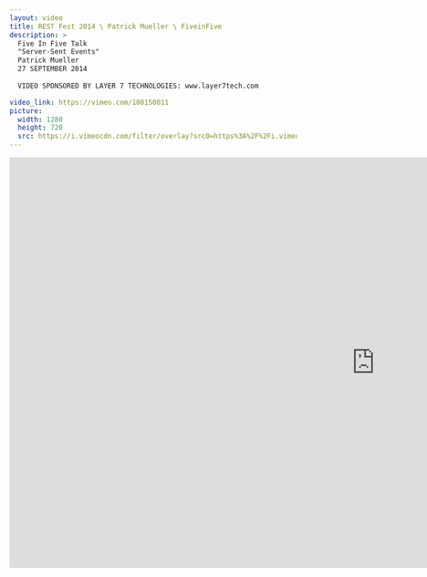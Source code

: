 ```yaml
---
layout: video
title: REST Fest 2014 \ Patrick Mueller \ FiveinFive
description: >
  Five In Five Talk
  "Server-Sent Events"
  Patrick Mueller
  27 SEPTEMBER 2014
  
  VIDEO SPONSORED BY LAYER 7 TECHNOLOGIES: www.layer7tech.com

video_link: https://vimeo.com/108150011
picture:
  width: 1280
  height: 720
  src: https://i.vimeocdn.com/filter/overlay?src0=https%3A%2F%2Fi.vimeocdn.com%2Fvideo%2F491786244_1280x720.jpg&src1=http%3A%2F%2Ff.vimeocdn.com%2Fp%2Fimages%2Fcrawler_play.png
---
```

<iframe src="https://player.vimeo.com/video/108150011?title=0&byline=0&portrait=0&badge=0&autopause=0&player_id=0" width="1280" height="720" frameborder="0" title="REST Fest 2014 \ Patrick Mueller \ FiveinFive" webkitallowfullscreen mozallowfullscreen allowfullscreen></iframe>